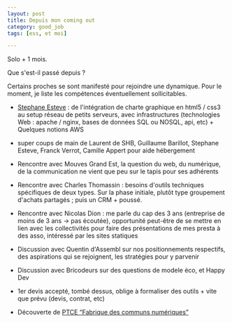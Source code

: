 ```yaml
---
layout: post
title: Depuis mon coming out
category: good_job
tags: [ess, et moi]

---
```


Solo + 1 mois.

<!--more-->

Que s'est-il passé depuis ?

Certains proches se sont manifesté pour rejoindre une dynamique. Pour le moment, je liste les compétences éventuellement sollicitables.

- [Stephane Esteve](steeveosteen) : de l'intégration de charte graphique en html5 / css3 au setup réseau de petits serveurs, avec infrastructures (technologies Web : apache / nginx, bases de données SQL ou NOSQL, api, etc) + Quelques notions AWS

- super coups de main de Laurent de SHB, Guillaume Barillot, Stephane Esteve, Franck Verrot, Camille Appert pour aide hébergement

- Rencontre avec Mouves Grand Est, la question du web, du numérique, de la communication ne vient que peu sur le tapis pour ses adhérents

- Rencontre avec Charles Thomassin : besoins d'outils techniques spécifiques de deux types. Sur la phase initiale, plutôt type groupement d'achats partagés ; puis un CRM + poussé.

- Rencontre avec Nicolas Dion : me parle du cap des 3 ans (entreprise de moins de 3 ans -> pas écoutée), opportunité peut-être de se mettre en lien avec les collectivités pour faire des présentations de mes presta à des asso, intéressé par les sites statiques

- Discussion avec Quentin d'Assembl sur nos positionnements respectifs, des aspirations qui se rejoignent, les stratégies pour y parvenir

- Discussion avec Bricodeurs sur des questions de modele éco, et Happy Dev

- 1er devis accepté, tombé dessus, oblige à formaliser des outils + vite que prévu (devis, contrat, etc)


- Découverte de [PTCE “Fabrique des communs numériques”](http://www.valeureux.org/blog/champions-de-cooperation/pairs/)
